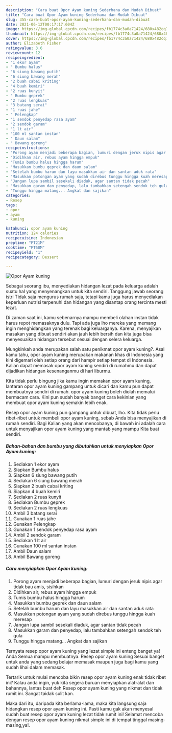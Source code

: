 ```yaml
---
description: "Cara buat Opor Ayam kuning Sederhana dan Mudah Dibuat"
title: "Cara buat Opor Ayam kuning Sederhana dan Mudah Dibuat"
slug: 355-cara-buat-opor-ayam-kuning-sederhana-dan-mudah-dibuat
date: 2021-06-12T00:17:17.604Z
image: https://img-global.cpcdn.com/recipes/fb1774c3a0a71424/680x482cq70/opor-ayam-kuning-foto-resep-utama.jpg
thumbnail: https://img-global.cpcdn.com/recipes/fb1774c3a0a71424/680x482cq70/opor-ayam-kuning-foto-resep-utama.jpg
cover: https://img-global.cpcdn.com/recipes/fb1774c3a0a71424/680x482cq70/opor-ayam-kuning-foto-resep-utama.jpg
author: Elizabeth Fisher
ratingvalue: 3.6
reviewcount: 12
recipeingredient:
- "1 ekor ayam"
- " Bumbu halus"
- "6 siung bawang putih"
- "6 siung bawang merah"
- "2 buah cabai kriting"
- "4 buah kemiri"
- "2 ruas kunyit"
- " Bumbu geprek"
- "2 ruas lengkuas"
- "3 batang serai"
- "1 ruas jahe"
- " Pelengkap"
- "1 sendok penyedap rasa ayam"
- "2 sendok garam"
- "1 lt air"
- "100 ml santan instan"
- " Daun salam"
- " Bawang goreng"
recipeinstructions:
- "Porong ayam menjadi beberapa bagian, lumuri dengan jeruk nipis agar tidak bau amis, sisihkan"
- "Didihkan air, rebus ayam hingga empuk"
- "Tumis bumbu halus hingga harum"
- "Masukkan bumbu geprek dan daun salam"
- "Setelah bumbu harum dan layu masukkan air dan santan aduk rata"
- "Masukkan potongan ayam yang sudah direbus tunggu hingga kuah meresap"
- "Jangan lupa sambil sesekali diaduk, agar santan tidak pecah"
- "Masukkan garam dan penyedap, lalu tambahkan setengah sendok teh gula"
- "Tunggu hingga matang... Angkat dan sajikan"
categories:
- Resep
tags:
- opor
- ayam
- kuning

katakunci: opor ayam kuning 
nutrition: 124 calories
recipecuisine: Indonesian
preptime: "PT21M"
cooktime: "PT60M"
recipeyield: "1"
recipecategory: Dessert

---
```



![Opor Ayam kuning](https://img-global.cpcdn.com/recipes/fb1774c3a0a71424/680x482cq70/opor-ayam-kuning-foto-resep-utama.jpg)

Sebagai seorang ibu, menyediakan hidangan lezat pada keluarga adalah suatu hal yang menyenangkan untuk kita sendiri. Tanggung jawab seorang istri Tidak saja mengurus rumah saja, tetapi kamu juga harus menyediakan keperluan nutrisi terpenuhi dan hidangan yang disantap orang tercinta mesti lezat.

Di zaman  saat ini, kamu sebenarnya mampu membeli olahan instan tidak harus repot memasaknya dulu. Tapi ada juga lho mereka yang memang ingin menghidangkan yang terenak bagi keluarganya. Karena, menyajikan masakan yang dibuat sendiri akan jauh lebih bersih dan kita juga bisa menyesuaikan hidangan tersebut sesuai dengan selera keluarga. 



Mungkinkah anda merupakan salah satu penikmat opor ayam kuning?. Asal kamu tahu, opor ayam kuning merupakan makanan khas di Indonesia yang kini digemari oleh setiap orang dari hampir setiap tempat di Indonesia. Kalian dapat memasak opor ayam kuning sendiri di rumahmu dan dapat dijadikan hidangan kesenanganmu di hari liburmu.

Kita tidak perlu bingung jika kamu ingin memakan opor ayam kuning, lantaran opor ayam kuning gampang untuk dicari dan kamu pun dapat membuatnya sendiri di rumah. opor ayam kuning boleh diolah memalui bermacam cara. Kini pun sudah banyak banget cara kekinian yang membuat opor ayam kuning semakin lebih enak.

Resep opor ayam kuning pun gampang untuk dibuat, lho. Kita tidak perlu ribet-ribet untuk membeli opor ayam kuning, sebab Anda bisa menyajikan di rumah sendiri. Bagi Kalian yang akan mencobanya, di bawah ini adalah cara untuk menyajikan opor ayam kuning yang mantab yang mampu Kita buat sendiri.

<!--inarticleads1-->

##### Bahan-bahan dan bumbu yang dibutuhkan untuk menyiapkan Opor Ayam kuning:

1. Sediakan 1 ekor ayam
1. Siapkan  Bumbu halus
1. Siapkan 6 siung bawang putih
1. Sediakan 6 siung bawang merah
1. Siapkan 2 buah cabai kriting
1. Siapkan 4 buah kemiri
1. Sediakan 2 ruas kunyit
1. Sediakan  Bumbu geprek
1. Sediakan 2 ruas lengkuas
1. Ambil 3 batang serai
1. Gunakan 1 ruas jahe
1. Gunakan  Pelengkap
1. Gunakan 1 sendok penyedap rasa ayam
1. Ambil 2 sendok garam
1. Sediakan 1 lt air
1. Gunakan 100 ml santan instan
1. Ambil  Daun salam
1. Ambil  Bawang goreng




<!--inarticleads2-->

##### Cara menyiapkan Opor Ayam kuning:

1. Porong ayam menjadi beberapa bagian, lumuri dengan jeruk nipis agar tidak bau amis, sisihkan
1. Didihkan air, rebus ayam hingga empuk
1. Tumis bumbu halus hingga harum
1. Masukkan bumbu geprek dan daun salam
1. Setelah bumbu harum dan layu masukkan air dan santan aduk rata
1. Masukkan potongan ayam yang sudah direbus tunggu hingga kuah meresap
1. Jangan lupa sambil sesekali diaduk, agar santan tidak pecah
1. Masukkan garam dan penyedap, lalu tambahkan setengah sendok teh gula
1. Tunggu hingga matang... Angkat dan sajikan




Ternyata resep opor ayam kuning yang lezat simple ini enteng banget ya! Anda Semua mampu membuatnya. Resep opor ayam kuning Sesuai banget untuk anda yang sedang belajar memasak maupun juga bagi kamu yang sudah lihai dalam memasak.

Tertarik untuk mulai mencoba bikin resep opor ayam kuning enak tidak ribet ini? Kalau anda ingin, yuk kita segera buruan menyiapkan alat-alat dan bahannya, lantas buat deh Resep opor ayam kuning yang nikmat dan tidak rumit ini. Sangat taidak sulit kan. 

Maka dari itu, daripada kita berlama-lama, maka kita langsung saja hidangkan resep opor ayam kuning ini. Pasti kamu gak akan menyesal sudah buat resep opor ayam kuning lezat tidak rumit ini! Selamat mencoba dengan resep opor ayam kuning nikmat simple ini di tempat tinggal masing-masing,ya!.

